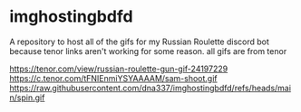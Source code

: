 # imghostingbdfd
A repository to host all of the gifs for my Russian Roulette discord bot because tenor links aren't working for some reason.
all gifs are from tenor

https://tenor.com/view/russian-roulette-gun-gif-24197229
https://c.tenor.com/tFNIEnmiYSYAAAAM/sam-shoot.gif
https://raw.githubusercontent.com/dna337/imghostingbdfd/refs/heads/main/spin.gif
